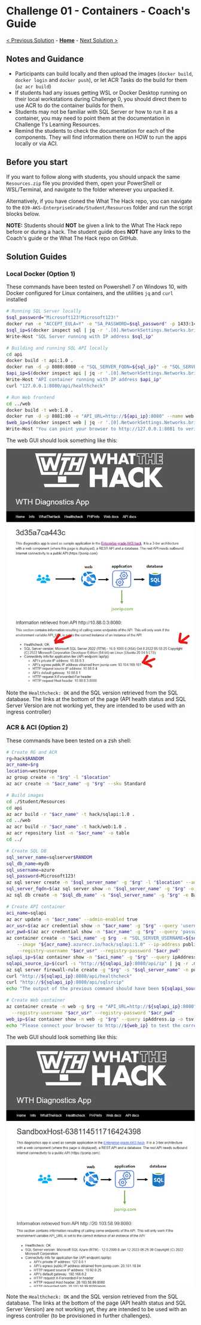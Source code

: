 # Challenge 01 - Containers - Coach's Guide 

[< Previous Solution](./Solution-00.md) - **[Home](./README.md)** - [Next Solution >](./Solution-02.md)

## Notes and Guidance

- Participants can build locally and then upload the images (`docker build`, `docker login` and `docker push`), or let ACR Tasks do the build for them (`az acr build`)
- If students had any issues getting WSL or Docker Desktop running on their local workstations during Challenge 0, you should direct them to use ACR to do the container builds for them.
- Students may not be familiar with SQL Server or how to run it as a container, you may need to point them at the documentation in Challenge 1's Learning Resources.
- Remind the students to check the documentation for each of the components. They will find information there on HOW to run the apps locally or via ACI.

## Before you start

If you want to follow along with students, you should unpack the same `Resources.zip` file you provided them, open your PowerShell or WSL/Terminal, and navigate to the folder wherever you unpacked it.

Alternatively, if you have cloned the What The Hack repo, you can navigate to the `039-AKS-EnterpriseGrade/Student/Resources` folder and run the script blocks below.

**NOTE:** Students should **NOT** be given a link to the What The Hack repo before or during a hack. The student guide does **NOT** have any links to the Coach's guide or the What The Hack repo on GitHub.

## Solution Guides

### Local Docker (Option 1)

These commands have been tested on Powershell 7 on Windows 10, with Docker configured for Linux containers, and the utilities `jq` and `curl` installed

```bash
# Running SQL Server locally
$sql_password="Microsoft123!Microsoft123!"
docker run -e "ACCEPT_EULA=Y" -e "SA_PASSWORD=$sql_password" -p 1433:1433 --name sql -d mcr.microsoft.com/mssql/server:latest
$sql_ip=$(docker inspect sql | jq -r '.[0].NetworkSettings.Networks.bridge.IPAddress')
Write-Host "SQL Server running with IP address $sql_ip"
```

```bash
# Building and running SQL API locally
cd api
docker build -t api:1.0 .
docker run -d -p 8080:8080 -e "SQL_SERVER_FQDN=${sql_ip}" -e "SQL_SERVER_USERNAME=sa" -e "SQL_SERVER_PASSWORD=${sql_password}" --name api api:1.0
$api_ip=$(docker inspect api | jq -r '.[0].NetworkSettings.Networks.bridge.IPAddress')
Write-Host "API container running with IP address $api_ip"
curl "127.0.0.1:8080/api/healthcheck"
```

```bash
# Run Web frontend
cd ../web
docker build -t web:1.0 .
docker run -d -p 8081:80 -e "API_URL=http://${api_ip}:8080" --name web web:1.0
$web_ip=$(docker inspect web | jq -r '.[0].NetworkSettings.Networks.bridge.IPAddress')
Write-Host "You can point your browser to http://127.0.0.1:8081 to verify the app"
```

The web GUI should look something like this:

![](images/docker_web.png)

Note the `Healthcheck: OK` and the SQL version retrieved from the SQL database. The links at the bottom of the page (API health status and SQL Server Version are not working yet, they are intended to be used with an ingress controller)

### ACR & ACI (Option 2)

These commands have been tested on a zsh shell:

```bash
# Create RG and ACR
rg=hack$RANDOM
acr_name=$rg
location=westeurope
az group create -n "$rg" -l "$location"
az acr create -n "$acr_name" -g "$rg" --sku Standard
```

```bash
# Build images
cd ./Student/Resources
cd api
az acr build -r "$acr_name" -t hack/sqlapi:1.0 .
cd ../web
az acr build -r "$acr_name" -t hack/web:1.0 .
az acr repository list -n "$acr_name" -o table
cd ../
```

```bash
# Create SQL DB
sql_server_name=sqlserver$RANDOM
sql_db_name=mydb
sql_username=azure
sql_password=Microsoft123!
az sql server create -n "$sql_server_name" -g "$rg" -l "$location" --admin-user "$sql_username" --admin-password "$sql_password"
sql_server_fqdn=$(az sql server show -n "$sql_server_name" -g "$rg" -o tsv --query fullyQualifiedDomainName)
az sql db create -n "$sql_db_name" -s "$sql_server_name" -g "$rg" -e Basic -c 5 --no-wait
```

```bash
# Create API container
aci_name=sqlapi
az acr update -n "$acr_name" --admin-enabled true
acr_usr=$(az acr credential show -n "$acr_name" -g "$rg" --query 'username' -o tsv)
acr_pwd=$(az acr credential show -n "$acr_name" -g "$rg" --query 'passwords[0].value' -o tsv)
az container create -n "$aci_name" -g $rg  -e "SQL_SERVER_USERNAME=${sql_username}" "SQL_SERVER_PASSWORD=${sql_password}" "SQL_SERVER_FQDN=${sql_server_fqdn}" \
    --image "${acr_name}.azurecr.io/hack/sqlapi:1.0" --ip-address public --ports 8080 \
    --registry-username "$acr_usr" --registry-password "$acr_pwd"
sqlapi_ip=$(az container show -n "$aci_name" -g "$rg" --query ipAddress.ip -o tsv)
sqlapi_source_ip=$(curl -s "http://${sqlapi_ip}:8080/api/ip" | jq -r .my_public_ip)
az sql server firewall-rule create -g "$rg" -s "$sql_server_name" -n public_sqlapi_aci-source --start-ip-address "$sqlapi_source_ip" --end-ip-address "$sqlapi_source_ip"
curl "http://${sqlapi_ip}:8080/api/healthcheck"
curl "http://${sqlapi_ip}:8080/api/sqlsrcip"
echo "The output of the previous command should have been ${sqlapi_source_ip}"
```

```bash
# Create Web container
az container create -n web -g $rg -e "API_URL=http://${sqlapi_ip}:8080" --image "${acr_name}.azurecr.io/hack/web:1.0" --ip-address public --ports 80 \
  --registry-username "$acr_usr" --registry-password "$acr_pwd"
web_ip=$(az container show -n web -g "$rg" --query ipAddress.ip -o tsv)
echo "Please connect your browser to http://${web_ip} to test the correct deployment"
```

The web GUI should look something like this:

![](images/aci_web.png)

Note the `Healthcheck: OK` and the SQL version retrieved from the SQL database. The links at the bottom of the page (API health status and SQL Server Version) are not working yet, they are intended to be used with an ingress controller (to be provisioned in further challenges).

